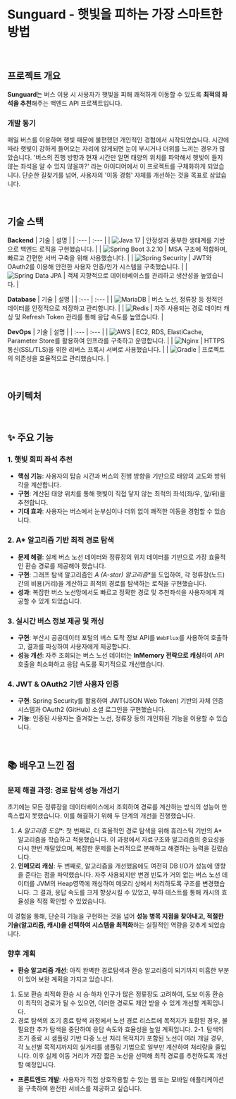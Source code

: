 # Sunguard - 햇빛을 피하는 가장 스마트한 방법

<br>

## 프로젝트 개요

**Sunguard**는 버스 이용 시 사용자가 햇빛을 피해 쾌적하게 이동할 수 있도록 **최적의 좌석을 추천**해주는 백엔드 API 프로젝트입니다.

### 개발 동기
매일 버스를 이용하며 햇빛 때문에 불편했던 개인적인 경험에서 시작되었습니다. 시간에 따라 햇빛이 강하게 들어오는 자리에 앉게되면 눈이 부시거나 더위를 느끼는 경우가 많았습니다. '버스의 진행 방향과 현재 시간만 알면 태양의 위치를 파악해서 햇빛이 들지 않는 좌석을 알 수 있지 않을까?' 라는 아이디어에서 이 프로젝트를 구체화하게 되었습니다. 단순한 길찾기를 넘어, 사용자의 '이동 경험' 자체를 개선하는 것을 목표로 삼았습니다.

<br>

## 기술 스택

**Backend**
| 기술 | 설명 |
| :--- | :--- |
| ![Java 17](https://img.shields.io/badge/Java%2017-007396?style=flat-square&logo=java&logoColor=white) | 안정성과 풍부한 생태계를 기반으로 백엔드 로직을 구현했습니다. |
| ![Spring Boot 3.2.10](https://img.shields.io/badge/Spring%20Boot-6DB33F?style=flat-square&logo=spring-boot&logoColor=white) | MSA 구조에 적합하며, 빠르고 간편한 서버 구축을 위해 사용했습니다. |
| ![Spring Security](https://img.shields.io/badge/Spring%20Security-6DB33F?style=flat-square&logo=spring-security&logoColor=white) | JWT와 OAuth2를 이용해 안전한 사용자 인증/인가 시스템을 구축했습니다. |
| ![Spring Data JPA](https://img.shields.io/badge/Spring%20Data%20JPA-6DB33F?style=flat-square&logo=spring&logoColor=white) | 객체 지향적으로 데이터베이스를 관리하고 생산성을 높였습니다. |

**Database**
| 기술 | 설명 |
| :--- | :--- |
| ![MariaDB](https://img.shields.io/badge/MariaDB-003545?style=flat-square&logo=mariadb&logoColor=white) | 버스 노선, 정류장 등 정적인 데이터를 안정적으로 저장하고 관리합니다. |
| ![Redis](https://img.shields.io/badge/Redis-DC382D?style=flat-square&logo=redis&logoColor=white) | 자주 사용되는 경로 데이터 캐싱 및 Refresh Token 관리를 통해 응답 속도를 높였습니다. |

**DevOps**
| 기술 | 설명 |
| :--- | :--- |
| ![AWS](https://img.shields.io/badge/AWS-232F3E?style=flat-square&logo=amazon-aws&logoColor=white) | EC2, RDS, ElastiCache, Parameter Store를 활용하여 인프라를 구축하고 운영합니다. |
| ![Nginx](https://img.shields.io/badge/nginx-%23009639.svg?style=flat-square&logo=nginx&logoColor=white) | HTTPS 통신(SSL/TLS)을 위한 리버스 프록시 서버로 사용했습니다. |
| ![Gradle](https://img.shields.io/badge/Gradle-02303A?style=flat-square&logo=gradle&logoColor=white) | 프로젝트의 의존성을 효율적으로 관리했습니다. |

<br>

## 아키텍처


<br>

## ✨ 주요 기능

### 1. 햇빛 회피 좌석 추천
- **핵심 기능**: 사용자의 탑승 시간과 버스의 진행 방향을 기반으로 태양의 고도와 방위각을 계산합니다.
- **구현**: 계산된 태양 위치를 통해 햇빛이 직접 닿지 않는 최적의 좌석(좌/우, 앞/뒤)을 추천합니다.
- **기대 효과**: 사용자는 버스에서 눈부심이나 더위 없이 쾌적한 이동을 경험할 수 있습니다.


### 2. A* 알고리즘 기반 최적 경로 탐색
- **문제 해결**: 실제 버스 노선 데이터와 정류장의 위치 데이터를 기반으로 가장 효율적인 환승 경로를 제공해야 했습니다.
- **구현**: 그래프 탐색 알고리즘인 **A* (A-star) 알고리즘**을 도입하여, 각 정류장(노드) 간의 비용(거리)을 계산하고 최적의 경로를 탐색하는 로직을 구현했습니다.
- **성과**: 복잡한 버스 노선망에서도 빠르고 정확한 경로 및 추천좌석을 사용자에게 제공할 수 있게 되었습니다.


### 3. 실시간 버스 정보 제공 및 캐싱
- **구현**: 부산시 공공데이터 포털의 버스 도착 정보 API를 `WebFlux`를 사용하여 호출하고, 결과를 파싱하여 사용자에게 제공합니다.
- **성능 개선**: 자주 조회되는 버스 노선 데이터는 **InMemory 전략으로 캐싱**하여 API 호출을 최소화하고 응답 속도를 획기적으로 개선했습니다.

### 4. JWT & OAuth2 기반 사용자 인증
- **구현**: Spring Security를 활용하여 JWT(JSON Web Token) 기반의 자체 인증 시스템과 OAuth2 (GitHub) 소셜 로그인을 구현했습니다.
- **기능**: 인증된 사용자는 즐겨찾는 노선, 정류장 등의 개인화된 기능을 이용할 수 있습니다.

<br>

## 📚 배우고 느낀 점

### 문제 해결 과정: 경로 탐색 성능 개선기
초기에는 모든 정류장을 데이터베이스에서 조회하여 경로를 계산하는 방식의 성능이 만족스럽지 못했습니다. 이를 해결하기 위해 두 단계의 개선을 진행했습니다.

1.  **A* 알고리즘 도입**: 첫 번째로, 더 효율적인 경로 탐색을 위해 휴리스틱 기반의 A* 알고리즘을 학습하고 적용했습니다. 이 과정에서 자료구조와 알고리즘의 중요성을 다시 한번 깨달았으며, 복잡한 문제를 논리적으로 분해하고 해결하는 능력을 길렀습니다.
2.  **인메모리 캐싱**: 두 번째로, 알고리즘을 개선했음에도 여전히 DB I/O가 성능에 영향을 준다는 점을 파악했습니다. 자주 사용되지만 변경 빈도가 거의 없는 버스 노선 데이터를 JVM의 Heap영역에 캐싱하여 메모리 상에서 처리하도록 구조를 변경했습니다. 그 결과, 응답 속도를 크게 향상시킬 수 있었고, 부하 테스트를 통해 캐시의 효율성을 직접 확인할 수 있었습니다.

이 경험을 통해, 단순히 기능을 구현하는 것을 넘어 **성능 병목 지점을 찾아내고, 적절한 기술(알고리즘, 캐시)을 선택하여 시스템을 최적화**하는 실질적인 역량을 갖추게 되었습니다.

### 향후 계획
- **환승 알고리즘 개선**: 아직 완벽한 경로탐색과 환승 알고리즘이 되기까지 미흡한 부분이 있어 보완 계획을 가지고 있습니다.
1.  도보 환승 최적화
      환승 시 승·하차 인구가 많은 정류장도 고려하여, 
      도보 이동 환승이 최적의 경로가 될 수 있으면, 이러한 경로도 제안 받을 수 있게 개선할 계획입니다.
2. 경로 탐색의 조기 종료
      탐색 과정에서 노선 경로 리스트에 목적지가 포함된 경우,
      불필요한 추가 탐색을 중단하여 응답 속도와 효율성을 높일 계획입니다.
2-1. 탐색의 조기 종료 시 샘플링 기반 다중 노선 처리
      목적지가 포함된 노선이 여러 개일 경우,
      각 노선별 목적지까지의 실거리를 샘플링 기법으로 일부만 계산하여 처리량을 줄입니다.
      이후 실제 이동 거리가 가장 짧은 노선을 선택해 최적 경로를 추천하도록 개선할 예정입니다.
  
- **프론트엔드 개발**: 사용자가 직접 상호작용할 수 있는 웹 또는 모바일 애플리케이션을 구축하여 완전한 서비스를 제공하고 싶습니다.
